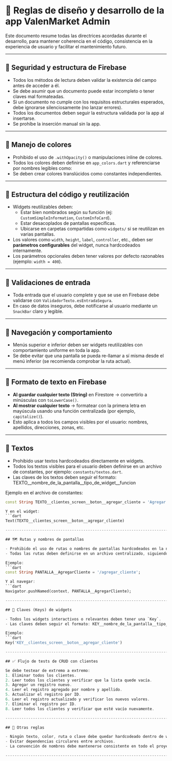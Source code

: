 # 📌 Reglas de diseño y desarrollo de la app ValenMarket Admin

Este documento resume todas las directrices acordadas durante el desarrollo, para mantener coherencia en el código, consistencia en la experiencia de usuario y facilitar el mantenimiento futuro.

------------------------------------------------------------------------------------------

## 🔐 Seguridad y estructura de Firebase

- Todos los métodos de lectura deben validar la existencia del campo antes de acceder a él.
- Se debe asumir que un documento puede estar incompleto o tener claves mal formateadas.
- Si un documento no cumple con los requisitos estructurales esperados, debe ignorarse silenciosamente (no lanzar errores).
- Todos los documentos deben seguir la estructura validada por la app al insertarse.
- Se prohíbe la inserción manual sin la app.

------------------------------------------------------------------------------------------

## 🎨 Manejo de colores

- Prohibido el uso de `.withOpacity()` o manipulaciones inline de colores.
- Todos los colores deben definirse en `app_colors.dart` y referenciarse por nombres legibles como:
- Se deben crear colores translúcidos como constantes independientes.

------------------------------------------------------------------------------------------

## 🧱 Estructura del código y reutilización

- Widgets reutilizables deben:
  - Estar bien nombrados según su función (ej: `CustomSimpleInformation`, `CustomInfoCard`).
  - Estar desacoplados de pantallas específicas.
  - Ubicarse en carpetas compartidas como `widgets/` si se reutilizan en varias pantallas.
- Los valores como `width`, `height`, `label`, `controller`, etc., deben ser **parámetros configurables** del widget, nunca hardcodeados internamente.
- Los parámetros opcionales deben tener valores por defecto razonables (ejemplo: `width = 400`).

------------------------------------------------------------------------------------------

## 🧪 Validaciones de entrada

- Toda entrada que el usuario complete y que se use en Firebase debe validarse con `ValidadorTexto.esEntradaSegura`.
- En caso de datos inseguros, debe notificarse al usuario mediante un `SnackBar` claro y legible.

------------------------------------------------------------------------------------------

## 🧭 Navegación y comportamiento

- Menús superior e inferior deben ser widgets reutilizables con comportamiento uniforme en toda la app.
- Se debe evitar que una pantalla se pueda re-llamar a sí misma desde el menú inferior (se recomienda comprobar la ruta actual).

------------------------------------------------------------------------------------------

## 🔡 Formato de texto en Firebase

- **Al guardar cualquier texto (String)** en Firestore → convertirlo a minúsculas con `toLowerCase()`.
- **Al mostrar cualquier texto** → formatear con la primera letra en mayúscula usando una función centralizada (por ejemplo, `capitalize()`).
- Esto aplica a todos los campos visibles por el usuario: nombres, apellidos, direcciones, zonas, etc.

------------------------------------------------------------------------------------------

## 📝 Textos

- Prohibido usar textos hardcodeados directamente en widgets.
- Todos los textos visibles para el usuario deben definirse en un archivo de constantes, por ejemplo: `constants/textos.dart`.
- Las claves de los textos deben seguir el formato: TEXTO__nombre_de_la_pantalla__tipo_de_widget__funcion

Ejemplo en el archivo de constantes:
```dart
const String TEXTO__clientes_screen__boton__agregar_cliente = 'Agregar cliente';

Y en el widget:
```dart
Text(TEXTO__clientes_screen__boton__agregar_cliente)

------------------------------------------------------------------------------------------

## 🗺️ Rutas y nombres de pantallas

- Prohibido el uso de rutas o nombres de pantallas hardcodeados en la navegación.
- Todas las rutas deben definirse en un archivo centralizado, siguiendo el formato: PANTALLA__NombreDeLaPantalla

Ejemplo:
```dart
const String PANTALLA__AgregarCliente = '/agregar_cliente';

Y al navegar:
```dart
Navigator.pushNamed(context, PANTALLA__AgregarCliente);

------------------------------------------------------------------------------------------

## 🔑 Claves (Keys) de widgets

- Todos los widgets interactivos o relevantes deben tener una `Key`.
- Las claves deben seguir el formato: KEY__nombre_de_la_pantalla__tipo_de_widget__funcion

Ejemplo:
```dart
Key('KEY__clientes_screen__boton__agregar_cliente')

------------------------------------------------------------------------------------------

## ✅ Flujo de tests de CRUD con clientes

Se debe testear de extremo a extremo:
1. Eliminar todos los clientes.
2. Leer todos los clientes y verificar que la lista quede vacía.
3. Agregar un registro nuevo.
4. Leer el registro agregado por nombre y apellido.
5. Actualizar el registro por ID.
6. Leer el registro actualizado y verificar los nuevos valores.
7. Eliminar el registro por ID.
8. Leer todos los clientes y verificar que esté vacío nuevamente.

------------------------------------------------------------------------------------------

## 🚫 Otras reglas

- Ningún texto, color, ruta o clave debe quedar hardcodeado dentro de widgets o servicios.
- Evitar dependencias circulares entre archivos.
- La convención de nombres debe mantenerse consistente en todo el proyecto.

------------------------------------------------------------------------------------------